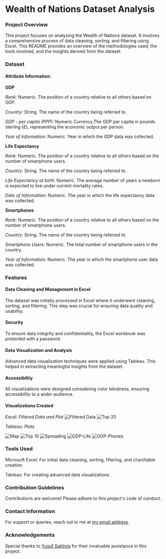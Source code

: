 # Wealth of Nations Dataset Analysis

### Project Overview
This project focuses on analyzing the Wealth of Nations dataset. It involves a comprehensive process of data cleaning, sorting, and filtering using Excel. This README provides an overview of the methodologies used, the tools involved, and the insights derived from the dataset.

### Dataset

#### Attribute Information:
**GDP**

*Rank:* Numeric. The position of a country relative to all others based on GDP.

*Country:* String. The name of the country being referred to. 

*GDP - per capita (PPP):* Numeric Currency.The GDP per capita in pounds sterling (£), representing the economic output per person.

*Year of Information:* Numeric. Year in which the GDP data was collected.

**Life Expectancy**

*Rank:* Numeric. The position of a country relative to all others based on the number of smartphone users.

*Country:* String. The name of the country being referred to. 

*Life Expectancy at birth:* Numeric. The average number of years a newborn is expected to live under current mortality rates.

*Date of Information:* Numeric. The year in which the life expectancy data was collected.

**Smartphones**

*Rank:* Numeric. The position of a country relative to all others based on the number of smartphone users.

*Country:* String. The name of the country being referred to.

*Smartphone Users:* Numeric. The total number of smartphone users in the country.

*Year of Information:* Numeric. The year in which the smartphone user data was collected.

### Features
#### Data Cleaning and Management in Excel
The dataset was initially processed in Excel where it underwent cleaning, sorting, and filtering. This step was crucial for ensuring data quality and usability.

#### Security 
To ensure data integrity and confidentiality, the Excel workbook was protected with a password.

#### Data Visualization and Analysis
Advanced data visualization techniques were applied using Tableau. This helped in extracting meaningful insights from the dataset.

#### Accessibility 
All visualizations were designed considering color blindness, ensuring accessibility to a wider audience.

#### Visualizations Created
*Excel: Filtered Data and Plot*
![Filtered Data](assets/filtered_data.png)
![Top 20](assets/excel_top20.png)

*Tableau: Plots*

![Map](assets/map.png)
![Top 10](assets/top10.png)
![Spreading](assets/spreading.png)
![GDP-Life](assets/gdp-life.png)
![GDP-Phones](assets/gdp_phones.png)

### Tools Used
Microsoft Excel: For initial data cleaning, sorting, filtering, and chart/table creation.

Tableau: For creating advanced data visualizations.

### Contribution Guidelines
Contributions are welcome! Please adhere to this project's code of conduct.

### Contact Information
For support or queries, reach out to me at [my email address](mailto:albertevieites@gmail.com).

### Acknowledgements
Special thanks to [Yusuf Satilmis](https://github.com/yusufsjustit) for their invaluable assistance in this project.